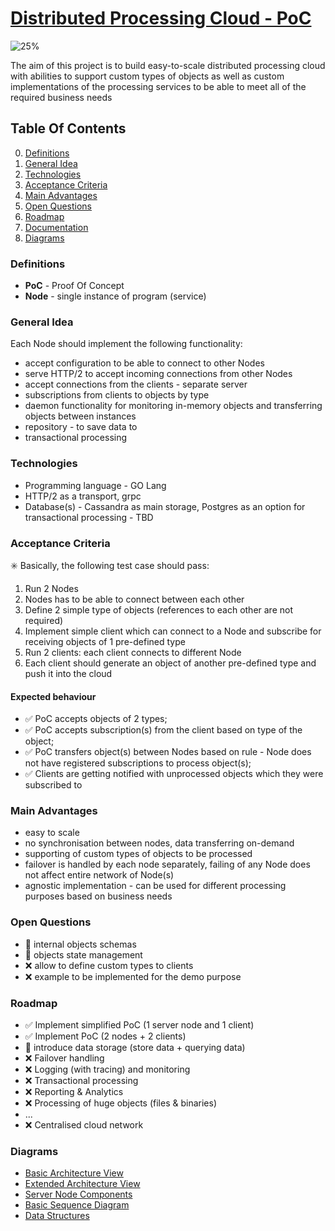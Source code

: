 # [Distributed Processing Cloud - PoC](https://distributed-processing-cloud.firebaseapp.com/)

![25%](https://progress-bar.dev/25)

The aim of this project is to build easy-to-scale distributed processing cloud with abilities to support custom types of objects as well as custom implementations of the processing services to be able to meet all of the required business needs

## Table Of Contents
0. [Definitions](#Definitions)
1. [General Idea](#General-Idea)
2. [Technologies](#Technologies)
3. [Acceptance Criteria](#Acceptance-Criteria)
4. [Main Advantages](#Main-Advantages)
5. [Open Questions](#Open-Questions)
6. [Roadmap](#Roadmap)
7. [Documentation](docs/index.md)
8. [Diagrams](#Diagrams)

### Definitions
- **PoC** - Proof Of Concept
- **Node** - single instance of program (service)


### General Idea
Each Node should implement the following functionality:
* accept configuration to be able to connect to other Nodes
* serve HTTP/2 to accept incoming connections from other Nodes
* accept connections from the clients - separate server
* subscriptions from clients to objects by type
* daemon functionality for monitoring in-memory objects and transferring objects between instances
* repository - to save data to
* transactional processing


### Technologies
- Programming language - GO Lang
- HTTP/2 as a transport, grpc
- Database(s) - Cassandra as main storage, Postgres as an option for transactional processing - TBD


### Acceptance Criteria
:eight_spoked_asterisk: Basically, the following test case should pass:
1. Run 2 Nodes
2. Nodes has to be able to connect between each other
3. Define 2 simple type of objects (references to each other are not required)
4. Implement simple client which can connect to a Node and subscribe for receiving objects of 1 pre-defined type
5. Run 2 clients: each client connects to different Node
6. Each client should generate an object of another pre-defined type and push it into the cloud

#### Expected behaviour
* :white_check_mark: PoC accepts objects of 2 types;
* :white_check_mark: PoC accepts subscription(s) from the client based on type of the object;
* :white_check_mark: PoC transfers object(s) between Nodes based on rule - Node does not have registered subscriptions to process object(s);
* :white_check_mark: Clients are getting notified with unprocessed objects which they were subscribed to


### Main Advantages
- easy to scale
- no synchronisation between nodes, data transferring on-demand
- supporting of custom types of objects to be processed
- failover is handled by each node separately, failing of any Node does not affect entire network of Node(s)
- agnostic implementation - can be used for different processing purposes based on business needs


### Open Questions
- :large_orange_diamond: internal objects schemas
- :large_orange_diamond: objects state management
- :x: allow to define custom types to clients
- :x: example to be implemented for the demo purpose

### Roadmap
- :white_check_mark: Implement simplified PoC (1 server node and 1 client)
- :white_check_mark: Implement PoC (2 nodes + 2 clients)
- :large_orange_diamond: introduce data storage (store data + querying data)
- :x: Failover handling
- :x: Logging (with tracing) and monitoring
- :x: Transactional processing
- :x: Reporting & Analytics
- :x: Processing of huge objects (files & binaries)
- ...
- :x: Centralised cloud network

### Diagrams
- [Basic Architecture View](https://drive.google.com/file/d/1ukPn3U78vHxhr7BJNcWFetokQS_1pMXa/view)
- [Extended Architecture View](https://drive.google.com/file/d/19LZA7OQOqZsdbaSn_DBRHamlHOKsgZvG/view)
- [Server Node Components](https://drive.google.com/file/d/1JG-yAHjmxeNS6PgxwnjE62t4KoFMdgH5/view)
- [Basic Sequence Diagram](https://drive.google.com/file/d/1AGZXQFtNuUlxJsOziDhPfv7i8YBmQfeR/view)
- [Data Structures](https://drive.google.com/file/d/1juhmjO4wt3YYu_EDF68281vRpm4O9MzJ/view)